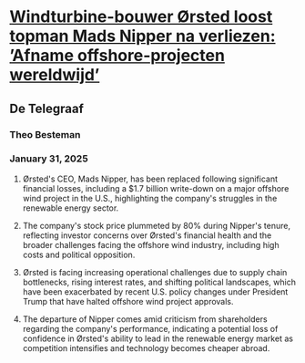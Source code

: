 # [Windturbine-bouwer Ørsted loost topman Mads Nipper na verliezen: ’Afname offshore-projecten wereldwijd’](https://advance.lexis.com/api/document?collection=news&id=urn:contentItem:6F18-N8M3-SJTH-8179-00000-00&context=1519360)
## De Telegraaf
### Theo Besteman
### January 31, 2025

1. Ørsted's CEO, Mads Nipper, has been replaced following significant financial losses, including a $1.7 billion write-down on a major offshore wind project in the U.S., highlighting the company's struggles in the renewable energy sector.

2. The company's stock price plummeted by 80% during Nipper's tenure, reflecting investor concerns over Ørsted's financial health and the broader challenges facing the offshore wind industry, including high costs and political opposition.

3. Ørsted is facing increasing operational challenges due to supply chain bottlenecks, rising interest rates, and shifting political landscapes, which have been exacerbated by recent U.S. policy changes under President Trump that have halted offshore wind project approvals.

4. The departure of Nipper comes amid criticism from shareholders regarding the company's performance, indicating a potential loss of confidence in Ørsted's ability to lead in the renewable energy market as competition intensifies and technology becomes cheaper abroad.